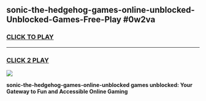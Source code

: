 
## sonic-the-hedgehog-games-online-unblocked-Unblocked-Games-Free-Play #0w2va
<h3>
<a href="https://us.freeplayer.one?title=sonic-the-hedgehog-games-online-unblocked&ref=9M">CLICK TO PLAY</a></h3>
<hr>

<h3>
<a href="https://us.freeplayer.one?title=sonic-the-hedgehog-games-online-unblocked&ref=9M">CLICK 2 PLAY</a>
  
</h3>

<a href="https://us.freeplayer.one?title=sonic-the-hedgehog-games-online-unblocked&ref=9M"><img src="https://clearcache.store/games.png"></a>


**sonic-the-hedgehog-games-online-unblocked games unblocked: Your Gateway to Fun and Accessible Online Gaming**
